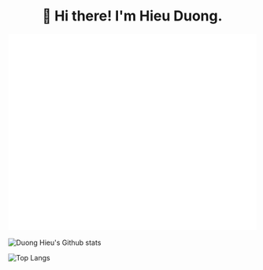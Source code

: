 <h1 align="center">👋 Hi there! I'm Hieu Duong.</h1>

![Metrics](/github-metrics.svg)

![Duong Hieu's Github stats](https://github-readme-stats.vercel.app/api?username=duonghieu0712z&theme=transparent&show_icons=true)

![Top Langs](https://github-readme-stats.vercel.app/api/top-langs?username=duonghieu0712z&layout=compact&theme=transparent)
